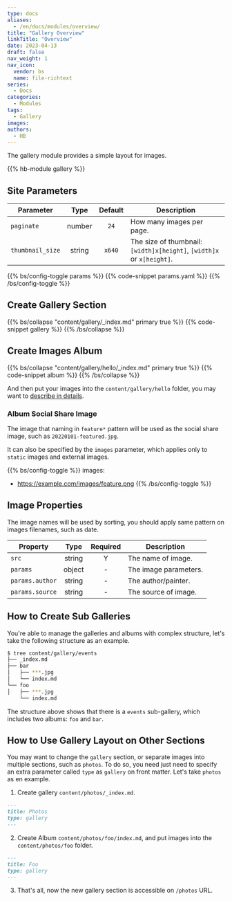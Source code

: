 ```yaml
---
type: docs
aliases:
  - /en/docs/modules/overview/
title: "Gallery Overview"
linkTitle: "Overview"
date: 2023-04-13
draft: false
nav_weight: 1
nav_icon:
  vendor: bs
  name: file-richtext
series:
  - Docs
categories:
  - Modules
tags:
  - Gallery
images:
authors:
  - HB
---
```


The gallery module provides a simple layout for images.

<!--more-->

{{% hb-module gallery %}}

## Site Parameters

| Parameter        |  Type  | Default | Description                                                           |
| ---------------- | :----: | :-----: | --------------------------------------------------------------------- |
| `paginate`       | number |  `24`   | How many images per page.                                             |
| `thumbnail_size` | string | `x640`  | The size of thumbnail: `[width]x[height]`, `[width]x` or `x[height]`. |

{{% bs/config-toggle params %}}
{{% code-snippet params.yaml %}}
{{% /bs/config-toggle %}}

## Create Gallery Section

{{% bs/collapse "content/gallery/_index.md" primary true %}}
{{% code-snippet gallery %}}
{{% /bs/collapse %}}

## Create Images Album

{{% bs/collapse "content/gallery/hello/_index.md" primary true %}}
{{% code-snippet album %}}
{{% /bs/collapse %}}

And then put your images into the `content/gallery/hello` folder, you may want to [describe in details](#image-properties).

### Album Social Share Image

The image that naming in `feature*` pattern will be used as the social share image, such as `20220101-featured.jpg`.

It can also be specified by the `images` parameter, which applies only to `static` images and external images.

{{% bs/config-toggle %}}
images:
  - https://example.com/images/feature.png
{{% /bs/config-toggle %}}

## Image Properties

The image names will be used by sorting, you should apply same pattern on images filenames, such as date.

| Property        |  Type  | Required | Description           |
| --------------- | :----: | :------: | --------------------- |
| `src`           | string |    Y     | The name of image.    |
| `params`        | object |    -     | The image parameters. |
| `params.author` | string |    -     | The author/painter.   |
| `params.source` | string |    -     | The source of image.  |

## How to Create Sub Galleries

You're able to manage the galleries and albums with complex structure, let's take the following structure as an example.

```sh
$ tree content/gallery/events
├── _index.md
├── bar
│   ├── ***.jpg
│   └── index.md
└── foo
│   ├── ***.jpg
    └── index.md
```

The structure above shows that there is a `events` sub-gallery, which includes two albums: `foo` and `bar`.

## How to Use Gallery Layout on Other Sections

You may want to change the `gallery` section, or separate images into multiple sections, such as `photos`. To do so, you need just need to specify an extra parameter called `type` as `gallery` on front matter. Let's take `photos` as en example.

1. Create gallery `content/photos/_index.md`.

```markdown
---
title: Photos
type: gallery
---
```

2. Create Album `content/photos/foo/index.md`, and put images into the `content/photos/foo` folder.

```markdown
---
title: Foo
type: gallery
---
```

3. That's all, now the new gallery section is accessible on `/photos` URL.
